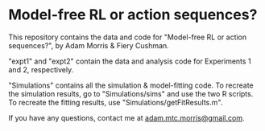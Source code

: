 # Model-free RL or action sequences?

This repository contains the data and code for "Model-free RL or action sequences?", by Adam Morris & Fiery Cushman.

"expt1" and "expt2" contain the data and analysis code for Experiments 1 and 2, respectively.

"Simulations" contains all the simulation & model-fitting code. To recreate the simulation results, go to "Simulations/sims" and use the two R scripts. To recreate the fitting results, use "Simulations/getFitResults.m".

If you have any questions, contact me at adam.mtc.morris@gmail.com.